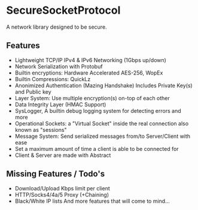 # SecureSocketProtocol
A network library designed to be secure.

Features
---
* Lightweight TCP/IP IPv4 & IPv6 Networking (1Gbps up/down)
* Network Serialization with Protobuf
* Builtin encryptions: Hardware Accelerated AES-256, WopEx
* Builtin Compressions: QuickLz
* Anonimized Authentication (Mazing Handshake) Includes Private Key(s) and Public key
* Layer System: Use multiple encryption(s) on-top of each other
* Data Integrity Layer (HMAC Support)
* SysLogger, A builtin debug logging system for detecting errors and more
* Operational Sockets: a "Virtual Socket" inside the real connection also known as "sessions"
* Message System: Send serialized messages from/to Server/Client with ease
* Set a maximum amount of time a client is able to be connected for
* Client & Server are made with Abstract

Missing Features / Todo's
---
* Download/Upload Kbps limit per client
* HTTP/Socks4/4a/5 Proxy (+Chaining)
* Black/White IP lists
And more features that will come to mind...
